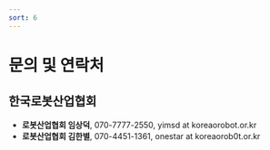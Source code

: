 ```yaml
---
sort: 6
---
```


# 문의 및 연락처

## 한국로봇산업협회
- **로봇산업협회 임상덕**, 070-7777-2550, yimsd at koreaorobot.or.kr
- **로봇산업협회 김한별**, 070-4451-1361, onestar at koreaorob0t.or.kr

